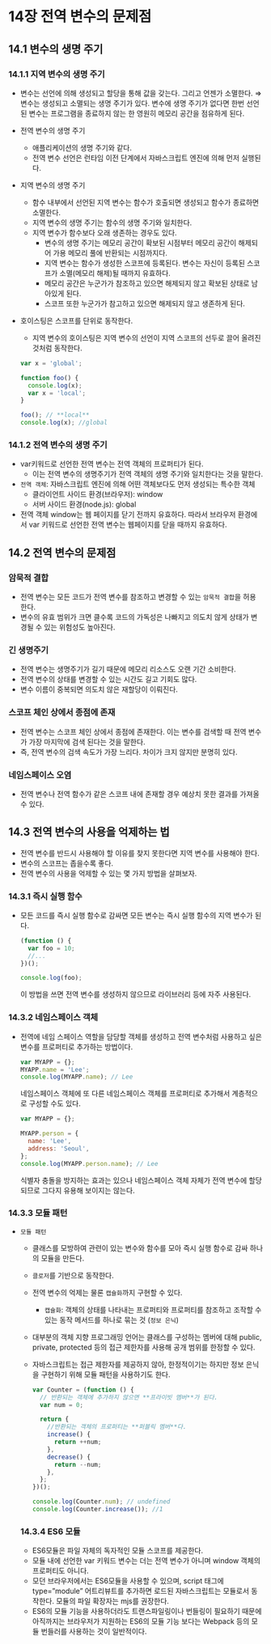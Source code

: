 # 14장 전역 변수의 문제점

## 14.1 변수의 생명 주기

### 14.1.1 지역 변수의 생명 주기

- 변수는 선언에 의해 생성되고 할당을 통해 값을 갖는다. 그리고 언젠가 소멸한다.
  ⇒ 변수는 생성되고 소멸되는 생명 주기가 있다.
  변수에 생명 주기가 없다면 한번 선언된 변수는 프로그램을 종료하지 않는 한 영원히 메모리 공간을 점유하게 된다.
- 전역 변수의 생명 주기
  - 애플리케이션의 생명 주기와 같다.
  - 전역 변수 선언은 런타임 이전 단계에서 자바스크립트 엔진에 의해 먼저 실행된다.
- 지역 변수의 생명 주기
  - 함수 내부에서 선언된 지역 변수는 함수가 호출되면 생성되고 함수가 종료하면 소멸한다.
  - 지역 변수의 생명 주기는 함수의 생명 주기와 일치한다.
  - 지역 변수가 함수보다 오래 생존하는 경우도 있다.
    - 변수의 생명 주기는 메모리 공간이 확보된 시점부터 메모리 공간이 해제되어 가용 메모리 풀에 반환되는 시점까지다.
    - 지역 변수는 함수가 생성한 스코프에 등록된다. 변수는 자신이 등록된 스코프가 소멸(메모리 해제)될 때까지 유효하다.
    - 메모리 공간은 누군가가 참조하고 있으면 해제되지 않고 확보된 상태로 남아있게 된다.
    - 스코프 또한 누군가가 참고하고 있으면 해제되지 않고 생존하게 된다.
- 호이스팅은 스코프를 단위로 동작한다.

  - 지역 변수의 호이스팅은 지역 변수의 선언이 지역 스코프의 선두로 끌어 올려진 것처럼 동작한다.

  ```jsx
  var x = 'global';

  function foo() {
    console.log(x);
    var x = 'local';
  }

  foo(); // **local**
  console.log(x); //global
  ```

### 14.1.2 전역 변수의 생명 주기

- var키워드로 선언한 전역 변수는 전역 객체의 프로퍼티가 된다.
  - 이는 전역 변수의 생명주기가 전역 객체의 생명 주기와 일치한다는 것을 말한다.
- `전역 객체`: 자바스크립트 엔진에 의해 어떤 객체보다도 먼저 생성되는 특수한 객체
  - 클라이언트 사이드 환경(브라우저): window
  - 서버 사이드 환경(node.js): global
- 전역 객체 window는 웹 페이지를 닫기 전까지 유효하다. 따라서 브라우저 환경에서 var 키워드로 선언한 전역 변수는 웹페이지를 닫을 때까지 유효하다.

## 14.2 전역 변수의 문제점

### 암묵적 결합

- 전역 변수는 모든 코드가 전역 변수를 참조하고 변경할 수 있는 `암묵적 결합`을 허용 한다.
- 변수의 유효 범위가 크면 클수록 코드의 가독성은 나빠지고 의도치 않게 상태가 변경될 수 있는 위험성도 높아진다.

### 긴 생명주기

- 전역 변수는 생명주기가 길기 때문에 메모리 리소스도 오랜 기간 소비한다.
- 전역 변수의 상태를 변경할 수 있는 시간도 길고 기회도 많다.
- 변수 이름이 중복되면 의도치 않은 재할당이 이뤄진다.

### 스코프 체인 상에서 종점에 존재

- 전역 변수는 스코프 체인 상에서 종점에 존재한다. 이는 변수를 검색할 때 전역 변수가 가장 마지막에 검색 된다는 것을 말한다.
- 즉, 전역 변수의 검색 속도가 가장 느리다. 차이가 크지 않지만 분명히 있다.

### 네임스페이스 오염

- 전역 변수나 전역 함수가 같은 스코프 내에 존재할 경우 예상치 못한 결과를 가져올 수 있다.

## 14.3 전역 변수의 사용을 억제하는 법

- 전역 변수를 반드시 사용해야 할 이유를 찾지 못한다면 지역 변수를 사용해야 한다.
- 변수의 스코프는 좁을수록 좋다.
- 전역 변수의 사용을 억제할 수 있는 몇 가지 방법을 살펴보자.

### 14.3.1 즉시 실행 함수

- 모든 코드를 즉시 실행 함수로 감싸면 모든 변수는 즉시 실행 함수의 지역 변수가 된다.

  ```jsx
  (function () {
    var foo = 10;
    //...
  })();

  console.log(foo);
  ```

  이 방법을 쓰면 전역 변수를 생성하지 않으므로 라이브러리 등에 자주 사용된다.

### 14.3.2 네임스페이스 객체

- 전역에 네임 스페이스 역할을 담당할 객체를 생성하고 전역 변수처럼 사용하고 싶은 변수를 프로퍼티로 추가하는 방법이다.

  ```jsx
  var MYAPP = {};
  MYAPP.name = 'Lee';
  console.log(MYAPP.name); // Lee
  ```

  네임스페이스 객체에 또 다른 네임스페이스 객체를 프로퍼티로 추가해서 계층적으로 구성할 수도 있다.

  ```jsx
  var MYAPP = {};

  MYAPP.person = {
    name: 'Lee',
    address: 'Seoul',
  };
  console.log(MYAPP.person.name); // Lee
  ```

  식별자 충돌을 방지하는 효과는 있으나 네임스페이스 객체 자체가 전역 변수에 할당되므로 그다지 유용해 보이지는 않는다.

### 14.3.3 모듈 패턴

- `모듈 패턴`

  - 클래스를 모방하여 관련이 있는 변수와 함수를 모아 즉시 실행 함수로 감싸 하나의 모듈을 만든다.
  - `클로저`를 기반으로 동작한다.
  - 전역 변수의 억제는 물론 `캡슐화`까지 구현할 수 있다.
    - `캡슐화`: 객체의 상태를 나타내는 프로퍼티와 프로퍼티를 참조하고 조작할 수 있는 동작 메서드를 하나로 묶는 것 (`정보 은닉`)
  - 대부분의 객체 지향 프로그래밍 언어는 클래스를 구성하는 멤버에 대해 public, private, protected 등의 접근 제한자를 사용해 공개 범위를 한정할 수 있다.
  - 자바스크립트는 접근 제한자를 제공하지 않아, 한정적이기는 하지만 정보 은닉을 구현하기 위해 모듈 패턴을 사용하기도 한다.

    ```jsx
    var Counter = (function () {
      // 반환되는 객체에 추가하지 않으면 **프라이빗 멤버**가 된다.
      var num = 0;

      return {
        //반환되는 객체의 프로퍼티는 **퍼블릭 멤버**다.
        increase() {
          return ++num;
        },
        decrease() {
          return --num;
        },
      };
    })();

    console.log(Counter.num); // undefined
    console.log(Counter.increase()); //1
    ```

  ### 14.3.4 ES6 모듈

  - ES6모듈은 파일 자체의 독자적인 모듈 스코프를 제공한다.
  - 모듈 내에 선언한 var 키워드 변수는 더는 전역 변수가 아니며 window 객체의 프로퍼티도 아니다.
  - 모던 브라우저에서는 ES6모듈을 사용할 수 있으며, script 태그에 type=”module” 어트리뷰트를 추가하면 로드된 자바스크립트는 모듈로서 동작한다. 모듈의 파일 확장자는 mjs를 권장한다.
  - ES6의 모듈 기능을 사용하더라도 트랜스파일링이나 번들링이 필요하기 때문에 아직까지는 브라우저가 지원하는 ES6의 모듈 기능 보다는 Webpack 등의 모듈 번들러를 사용하는 것이 일반적이다.
